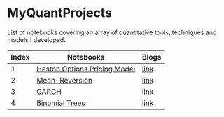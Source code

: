 # MyQuantProjects
List of notebooks covering an array of quantitative tools, techniques and models I developed.


| Index | Notebooks                  | Blogs        |
|-------|----------------------------|--------------|
| 1     | [Heston Options Pricing Model](#) | [link](#) |
| 2     | [Mean-Reversion](#)     | [link](#)   |
| 3     | [GARCH](#) | [link](#) |
| 4     | [Binomial Trees](#https://github.com/Jason-Ting/MyQuantProjects/blob/aa8eab878497a4b3805dc9cdf1ee2334c65a259d/Binomial%20Trees.ipynb) | [link](#) |

